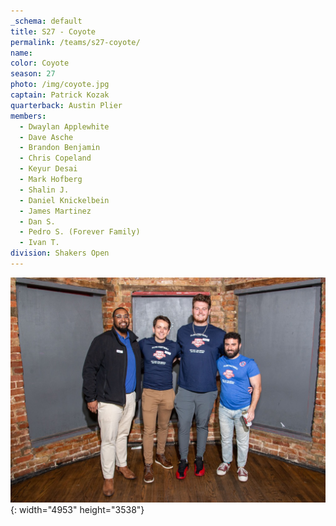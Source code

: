 ```yaml
---
_schema: default
title: S27 - Coyote
permalink: /teams/s27-coyote/
name:
color: Coyote
season: 27
photo: /img/coyote.jpg
captain: Patrick Kozak
quarterback: Austin Plier
members:
  - Dwaylan Applewhite
  - Dave Asche
  - Brandon Benjamin
  - Chris Copeland
  - Keyur Desai
  - Mark Hofberg
  - Shalin J.
  - Daniel Knickelbein
  - James Martinez
  - Dan S.
  - Pedro S. (Forever Family)
  - Ivan T.
division: Shakers Open
---
```

![](/img/da2-7066.jpg){: width="4953" height="3538"}